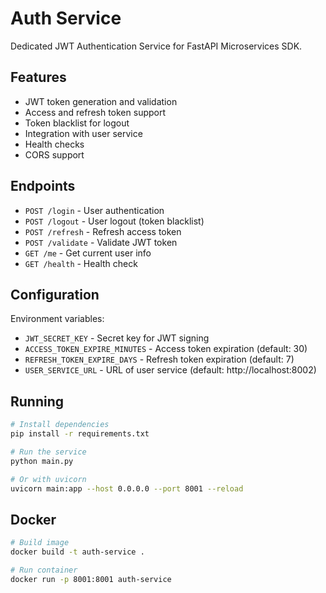 # Auth Service

Dedicated JWT Authentication Service for FastAPI Microservices SDK.

## Features

- JWT token generation and validation
- Access and refresh token support
- Token blacklist for logout
- Integration with user service
- Health checks
- CORS support

## Endpoints

- `POST /login` - User authentication
- `POST /logout` - User logout (token blacklist)
- `POST /refresh` - Refresh access token
- `POST /validate` - Validate JWT token
- `GET /me` - Get current user info
- `GET /health` - Health check

## Configuration

Environment variables:
- `JWT_SECRET_KEY` - Secret key for JWT signing
- `ACCESS_TOKEN_EXPIRE_MINUTES` - Access token expiration (default: 30)
- `REFRESH_TOKEN_EXPIRE_DAYS` - Refresh token expiration (default: 7)
- `USER_SERVICE_URL` - URL of user service (default: http://localhost:8002)

## Running

```bash
# Install dependencies
pip install -r requirements.txt

# Run the service
python main.py

# Or with uvicorn
uvicorn main:app --host 0.0.0.0 --port 8001 --reload
```

## Docker

```bash
# Build image
docker build -t auth-service .

# Run container
docker run -p 8001:8001 auth-service
```